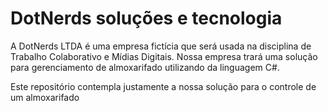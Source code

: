 # DotNerds soluções e tecnologia

A DotNerds LTDA é uma empresa fictícia que será usada na disciplina de Trabalho Colaborativo e Mídias Digitais. Nossa empresa trará uma solução para gerenciamento de almoxarifado utilizando da linguagem C#.

Este repositório contempla justamente a nossa solução para o controle de um almoxarifado

